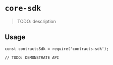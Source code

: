 # `core-sdk`

> TODO: description

## Usage

```
const contractsSdk = require('contracts-sdk');

// TODO: DEMONSTRATE API
```

